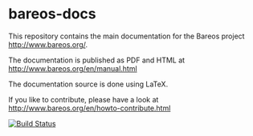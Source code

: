 bareos-docs
===========


This repository contains the main documentation for the Bareos project http://www.bareos.org/.

The documentation is published as PDF and HTML at http://www.bareos.org/en/manual.html

The documentation source is done using LaTeX.

If you like to contribute, please have a look at http://www.bareos.org/en/howto-contribute.html

[![Build Status](https://travis-ci.org/bareos/bareos-docs.png?branch=master)](https://travis-ci.org/bareos/bareos-docs)
